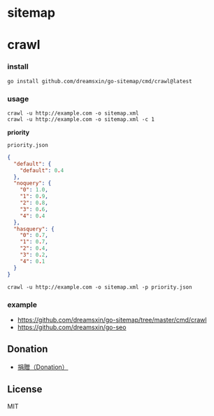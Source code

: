 # sitemap

# crawl

### install

```shell
go install github.com/dreamsxin/go-sitemap/cmd/crawl@latest
```

### usage

```shell
crawl -u http://example.com -o sitemap.xml
crawl -u http://example.com -o sitemap.xml -c 1
```

**priority**

`priority.json`

```json
{
  "default": {
    "default": 0.4
  },
  "noquery": {
    "0": 1.0,
    "1": 0.9,
    "2": 0.8,
    "3": 0.6,
    "4": 0.4
  },
  "hasquery": {
    "0": 0.7,
    "1": 0.7,
    "2": 0.4,
    "3": 0.2,
    "4": 0.1
  }
}
```

```shell
crawl -u http://example.com -o sitemap.xml -p priority.json
```

### example

- https://github.com/dreamsxin/go-sitemap/tree/master/cmd/crawl
- https://github.com/dreamsxin/go-seo

## Donation

- [捐贈（Donation）](https://github.com/dreamsxin/cphalcon7/blob/master/DONATE.md)

## License

MIT
